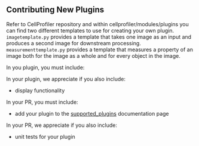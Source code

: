 ## Contributing New Plugins

Refer to CellProfiler repository and within cellprofiler/modules/plugins you can find two different templates to use for creating your own plugin.
`imagetemplate.py` provides a template that takes one image as an input and produces a second image for downstream processing.
`measurementtemplate.py` provides a template that measures a property of an image both for the image as a whole and for every object in the image.

In you plugin, you must include:

In your plugin, we appreciate if you also include:
- display functionality


In your PR, you must include:
- add your plugin to the [supported_plugins](supported_plugins.md) documentation page

In your PR, we appreciate if you also include:
- unit tests for your plugin